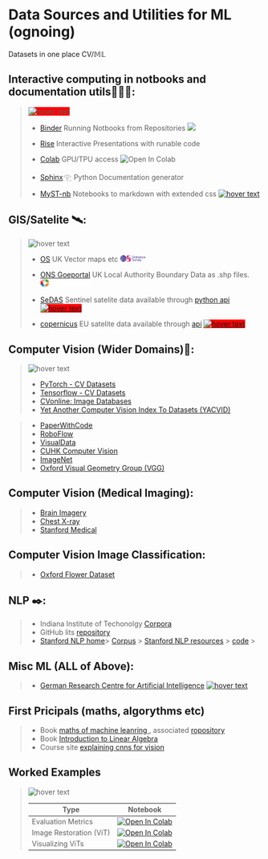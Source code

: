 
# Data Sources and Utilities for ML (ognoing) 
Datasets in one place CV/𝕄𝕃

## Interactive computing in notbooks and documentation utils👩🏻‍💻:
>  <img src="https://images-wixmp-ed30a86b8c4ca887773594c2.wixmp.com/f/cb633d87-39ee-44c3-ac93-827493cc9009/dd8dkvq-e3201e08-226d-48d6-bddb-7916c14a9e4a.gif?token=eyJ0eXAiOiJKV1QiLCJhbGciOiJIUzI1NiJ9.eyJzdWIiOiJ1cm46YXBwOjdlMGQxODg5ODIyNjQzNzNhNWYwZDQxNWVhMGQyNmUwIiwiaXNzIjoidXJuOmFwcDo3ZTBkMTg4OTgyMjY0MzczYTVmMGQ0MTVlYTBkMjZlMCIsIm9iaiI6W1t7InBhdGgiOiJcL2ZcL2NiNjMzZDg3LTM5ZWUtNDRjMy1hYzkzLTgyNzQ5M2NjOTAwOVwvZGQ4ZGt2cS1lMzIwMWUwOC0yMjZkLTQ4ZDYtYmRkYi03OTE2YzE0YTllNGEuZ2lmIn1dXSwiYXVkIjpbInVybjpzZXJ2aWNlOmZpbGUuZG93bmxvYWQiXX0.oug0XJVqKTelefgt6y3NV4jfxQSluWPQKDmB0PPKvYI" style="background-color:red;"  width="100" title="hover text">
>  
>  - [Binder](https://jupyter.org/binder) Running Notbooks from Repositories  ![](https://scikit-image.org/docs/stable/_images/binder_badge_logo5.svg) 
> 
>  - [Rise](https://rise.readthedocs.io/en/stable/) Interactive Presentations with runable code 
> 
>  - [Colab](https://colab.research.google.com/) GPU/TPU access ![Open In Colab](https://colab.research.google.com/assets/colab-badge.svg)
> 
>  - [Sphinx](https://www.sphinx-doc.org/en/master/)𓂀 Python Documentation generator 
>   
>  - [MyST-nb](https://myst-nb.readthedocs.io/en/v0.8.4/index.html) Notebooks to markdown with extended css [<img src="https://myst-nb.readthedocs.io/en/v0.8.4/_static/logo.png" width="50" title="hover text">](https://myst-nb.readthedocs.io/en/v0.8.4/index.html)  
>  

## GIS/Satelite 🛰:

>
> <img src="https://cliply.co/wp-content/uploads/2019/03/371903340_LOCATION_MARKER_400.gif"  width="100" title="hover text">
> 
> - [OS](https://osdatahub.os.uk/downloads/open?_ga=2.83663636.329132314.1643713558-770095519.1643713558) UK Vector maps etc [<img src="/logos/os.png" width="50" title="hover text">](https://osdatahub.os.uk/downloads/open?_ga=2.83663636.329132314.1643713558-770095519.1643713558) 
>  
> - [ONS Goeportal](https://geoportal.statistics.gov.uk/datasets/ons::local-authority-districts-may-2021-uk-bfc/about) UK Local Authority Boundary Data as .shp files. [<img src="/logos/OCP.png" width="100" title="hover text">](https://geoportal.statistics.gov.uk/datasets/ons::local-authority-districts-may-2021-uk-bfc/about)
>  
> - [SeDAS](https://sedas.satapps.org/) Sentinel satelite data available through [python api](https://pypi.org/project/sedas-pyapi/) [<img src="https://sedas.satapps.org/wp-content/uploads/2018/02/cropped-SEDAS-with-text-1.png" style="background-color:red;"  width="100" title="hover text">](https://sedas.satapps.org/)
>  
> - [copernicus](https://scihub.copernicus.eu) EU satelite data available through [api](https://scihub.copernicus.eu/userguide/ODataAPI) [<img src="https://scihub.copernicus.eu/twiki/pub/TWiki/DataHubSkin/copernicus-02.png" style="background-color:red;"  width="50" title="hover text">](https://scihub.copernicus.eu)




## Computer Vision (Wider Domains)👀:
> 
> <img src="https://www.ifpenergiesnouvelles.com/sites/ifpen.fr/files/inline-images/NEWSROOM/Lettre%20Science%40IFPEN/Science%2045/VA-06-Segmentation.gif"  width="200" title="hover text">
> 
> - [PyTorch - CV Datasets](https://pytorch.org/vision/stable/datasets.html)
> - [Tensorflow - CV Datasets](https://www.tensorflow.org/datasets/catalog/overview#image)
> - [CVonline: Image Databases](https://homepages.inf.ed.ac.uk/rbf/CVonline/Imagedbase.htm)
> - [Yet Another Computer Vision Index To Datasets (YACVID)](http://yacvid.hayko.at)

> - [PaperWithCode](https://paperswithcode.com/area/computer-vision)
> - [RoboFlow](https://public.roboflow.com)
> - [VisualData](https://visualdata.io/discovery)
> - [CUHK Computer Vision](http://www.ee.cuhk.edu.hk/~xgwang/datasets.html)
> - [ImageNet](https://www.image-net.org/)
> - [Oxford Visual Geometry Group (VGG)](https://www.robots.ox.ac.uk/~vgg/data/)

## Computer Vision (Medical Imaging):

> - [Brain Imagery](https://www.oasis-brains.org/#access)
> - [Chest X-ray](https://nihcc.app.box.com/v/ChestXray-NIHCC)
> - [Stanford Medical](https://aimi.stanford.edu/research/public-datasets)

## Computer Vision Image Classification:
> - [Oxford Flower Dataset](https://www.robots.ox.ac.uk/~vgg/data/flowers/)


## NLP ✒️: 
> - Indiana Institute of Techonolgy [Corpora](https://www.iitp.ac.in/~ai-nlp-ml/resources.html##sentimentM) 
> - GitHub lits [repository](https://github.com/niderhoff/nlp-datasets)
> - [Stanford NLP home](https://github.com/stanfordnlp/CoreNLP)>
>  [Corpus](https://nlp.stanford.edu/projects/snli/) >
>  [Stanford NLP resources](https://nlp.stanford.edu/links/statnlp.html) > 
>   [code](https://github.com/stanfordnlp/CoreNLP) >

## Misc ML (ALL of Above):

>  - [German Research Centre for Artificial Intelligence](http://madm.dfki.de/downloads) [<img src="http://madm.dfki.de/lib/tpl/dfki/images/logo.jpg" width="100" title="hover text">](http://madm.dfki.de/downloads)

## First Pricipals (maths, algorythms etc)

> - Book [maths of machine leanring ](https://mml-book.github.io/), associated [ropository](https://github.com/mml-book/mml-book.github.io)
> - Book [Introduction to Linear Algebra](https://math.mit.edu/~gs/linearalgebra/)
> - Course site [explaining cnns for vision](https://cs231n.github.io/convolutional-networks/)

## Worked Examples 
>
> <img src="https://miro.medium.com/max/790/1*6Kpqht7b02Cc2EQnZ36eLA.gif"  width="200" title="hover text">
>
> |Type|Notebook|
> |-|-|
> |Evaluation Metrics|[![Open In Colab](https://colab.research.google.com/assets/colab-badge.svg)](https://colab.research.google.com/drive/1WF8nD05C3Gnum5wGxSsjWepJjhwSHbhy)|
> |Image Restoration (ViT)|[![Open In Colab](https://colab.research.google.com/assets/colab-badge.svg)](https://colab.research.google.com/drive/1R_RHff93lEPE6aLTkQYI5Ni2Qo5-832M)|
> | Visualizing ViTs |[![Open In Colab](https://colab.research.google.com/assets/colab-badge.svg)](https://colab.research.google.com/github/hirotomusiker/schwert_colab_data_storage/blob/master/notebook/Vision_Transformer_Tutorial.ipynb)|










